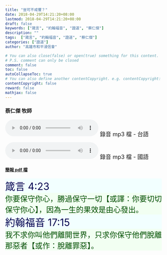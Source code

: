 ```yaml
---
title: "豈可不戒懼？"
date: 2018-04-29T14:21:20+08:00
lastmod: 2018-04-29T14:21:20+08:00
draft: false
keywords: ["箴言", "約翰福音", "證道", "蔡仁傑"]
description: ""
tags:  ["箴言", "約翰福音", "證道", "蔡仁傑"]
categories: ["證道"]
author: "高雄市和平浸信會"

# You can also close(false) or open(true) something for this content.
# P.S. comment can only be closed
comment: false
toc: false
autoCollapseToc: true
# You can also define another contentCopyright. e.g. contentCopyright: "This is another copyright."
contentCopyright: false
reward: false
mathjax: false
---
```


### 蔡仁傑 牧師

<audio controls src="https://hbc.nctu.me/mp3-s/s20180429t.mp3"></audio><font size="4"> 錄音 mp3 檔 - 台語</font>

<audio controls src="https://hbc.nctu.me/mp3-s/s20180429c.mp3"></audio><font size="4"> 錄音 mp3 檔 - 國語</font>

#### [簡報 pdf 檔](/pdf-s/s20180429.pdf "豈可不戒懼？")

<div style="background-color:#F2FFFF"><font size="6", color="#000050">
箴言 4:23
</font>
</div>

<div style="background-color:#F2FFF2"><font size="5", color="005000">
你要保守你心，勝過保守一切【或譯：你要切切保守你心】，因為一生的果效是由心發出。
</font>
</div>

<div style="background-color:#F2FFFF"><font size="6", color="#000050">
約翰福音 17:15
</font>
</div>

<div style="background-color:#F2FFF2"><font size="5", color="005000">
我不求你叫他們離開世界，只求你保守他們脫離那惡者【或作：脫離罪惡】。
</font>
</div>